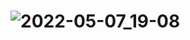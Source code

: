 # ![2022-05-07_19-08](https://user-images.githubusercontent.com/94715224/167262597-6b148506-aae7-41a4-a7c3-1512989f7dee.png)
